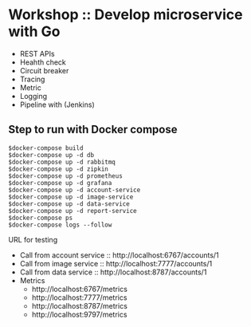 # Workshop :: Develop microservice with Go
* REST APIs
* Heahth check
* Circuit breaker
* Tracing
* Metric
* Logging
* Pipeline with (Jenkins)

## Step to run with Docker compose
```
$docker-compose build
$docker-compose up -d db
$docker-compose up -d rabbitmq
$docker-compose up -d zipkin
$docker-compose up -d prometheus
$docker-compose up -d grafana
$docker-compose up -d account-service
$docker-compose up -d image-service
$docker-compose up -d data-service
$docker-compose up -d report-service
$docker-compose ps
$docker-compose logs --follow
```

URL for testing
* Call from account service :: http://localhost:6767/accounts/1
* Call from image service :: http://localhost:7777/accounts/1
* Call from data service :: http://localhost:8787/accounts/1
* Metrics
  * http://localhost:6767/metrics
  * http://localhost:7777/metrics
  * http://localhost:8787/metrics
  * http://localhost:9797/metrics
  
